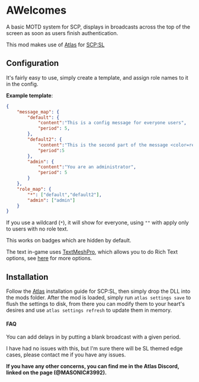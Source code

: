 # AWelcomes
A basic MOTD system for SCP, displays in broadcasts across the top of the screen as soon as users finish authentication.

This mod makes use of [Atlas](https://gitlab.com/Androxanik/atlas/) for [SCP:SL](https://scpslgame.com/)

## Configuration
It's fairly easy to use, simply create a template, and assign role names to it in the config.

**Example template**:
```json
{
    "message_map": {
        "default": {
            "content":"This is a config message for everyone users",
            "period": 5,
        },
        "default2": {
            "content":"This is the second part of the message <color=red>You can use structured text</color>",
            "period":5
        },
        "admin": {
            "content":"You are an administrator",
            "period": 5
        }
    },
    "role_map": {
        "*": ["default","default2"],
        "admin": ["admin"]
    }
}
```
If you use a wildcard (`*`), it will show for everyone, using `""` with apply only to users with no role text.

This works on badges which are hidden by default.

The text in-game uses [TextMeshPro](https://assetstore.unity.com/packages/essentials/beta-projects/textmesh-pro-84126), which allows you to do Rich Text options, see [here](http://digitalnativestudios.com/textmeshpro/docs/rich-text/) for more options.

## Installation
Follow the [Atlas](https://gitlab.com/Androxanik/atlas/) installation guide for SCP:SL, then simply drop the DLL into the mods folder.
After the mod is loaded, simply run `atlas settings save` to flush the settings to disk, from there you can modify them to your heart's desires and use `atlas settings refresh` to update them in memory. 

#### FAQ

You can add delays in by putting a blank broadcast with a given period.

I have had no issues with this, but I'm sure there will be SL themed edge cases, please contact me if you have any issues.

**If you have any other concerns, you can find me in the Atlas Discord, linked on the page (@MASONIC#3992).**